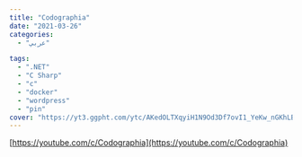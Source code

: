 ```yaml
---
title: "Codographia"
date: "2021-03-26"
categories:
  - "عربي"

tags:
  - ".NET"
  - "C Sharp"
  - "c"
  - "docker"
  - "wordpress"
  - "pin"
cover: "https://yt3.ggpht.com/ytc/AKedOLTXqyiH1N9Od3Df7ovI1_YeKw_nGKhLBnUuW7Ik=s176-c-k-c0x00ffffff-no-rj"
---
```


[https://youtube.com/c/Codographia](https://youtube.com/c/Codographia)

